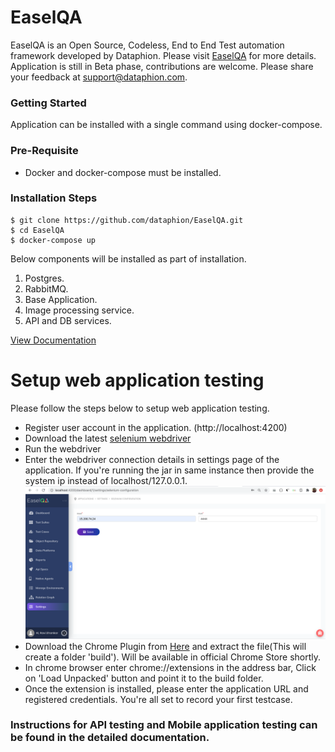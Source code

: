 # EaselQA
EaselQA is an Open Source, Codeless, End to End Test automation framework developed by Dataphion. Please visit [EaselQA](https://easelqa.com) for more details. Application is still in Beta phase, contributions are welcome. Please share your feedback at support@dataphion.com.

  ### Getting Started
  Application can be installed with a single command using docker-compose.
  ### Pre-Requisite
  - Docker and docker-compose must be installed.

  ### Installation Steps
  ```
  $ git clone https://github.com/dataphion/EaselQA.git
  $ cd EaselQA
  $ docker-compose up
  ```
  Below components will be installed as part of installation.
  1. Postgres.
  2. RabbitMQ.
  3. Base Application.
  4. Image processing service.
  5. API and DB services.

[View Documentation](https://documentation.easelqa.com)

# Setup web application testing
  Please follow the steps below to setup web application testing.
  - Register user account in the application. (http://localhost:4200)
  - Download the latest [selenium webdriver](https://www.selenium.dev/downloads)
  - Run the webdriver
  - Enter the webdriver connection details in settings page of the application. If you're running the jar in same instance then provide the system ip instead of localhost/127.0.0.1.
  ![Selenium Settings](https://github.com/dataphion/EaselQA/raw/master/screenshots/selenium_settings.png)
  - Download the Chrome Plugin from [Here](https://chrome.google.com/webstore/detail/easel-qa/fneccpjdkpoklohjnaeockpddalmgpkb) and extract the file(This will create a folder 'build'). Will be available in official Chrome Store shortly.
  - In chrome browser enter chrome://extensions in the address bar, Click on 'Load Unpacked' button and point it to the build folder.
  - Once the extension is installed, please enter the application URL and registered credentials. You're all set to record your first testcase.

  ### Instructions for API testing and Mobile application testing can be found in the detailed documentation.
